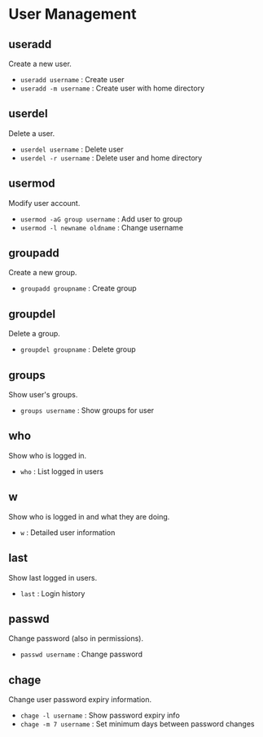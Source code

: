 # User Management

## useradd
Create a new user.

- `useradd username` : Create user
- `useradd -m username` : Create user with home directory

## userdel
Delete a user.

- `userdel username` : Delete user
- `userdel -r username` : Delete user and home directory

## usermod
Modify user account.

- `usermod -aG group username` : Add user to group
- `usermod -l newname oldname` : Change username

## groupadd
Create a new group.

- `groupadd groupname` : Create group

## groupdel
Delete a group.

- `groupdel groupname` : Delete group

## groups
Show user's groups.

- `groups username` : Show groups for user

## who
Show who is logged in.

- `who` : List logged in users

## w
Show who is logged in and what they are doing.

- `w` : Detailed user information

## last
Show last logged in users.

- `last` : Login history

## passwd
Change password (also in permissions).

- `passwd username` : Change password

## chage
Change user password expiry information.

- `chage -l username` : Show password expiry info
- `chage -m 7 username` : Set minimum days between password changes